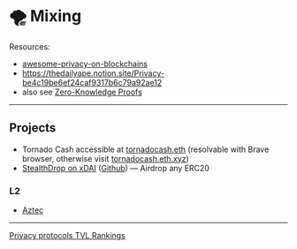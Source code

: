 # 🌪️ Mixing

Resources:
- [awesome-privacy-on-blockchains](https://github.com/Mikerah/awesome-privacy-on-blockchains)
- https://thedailyape.notion.site/Privacy-be4c19be6ef24caf9317b6c79a92ae12
- also see [Zero-Knowledge Proofs](Primitives-ZKP-FHE-MPC)

---

## Projects
- Tornado Cash accessible at [tornadocash.eth](https://tornadocash.eth)
  (resolvable with Brave browser, otherwise visit [tornadocash.eth.xyz](https://tornadocash.eth.xyz))
- [StealthDrop on xDAI](https://stealthdrop.xyz) ([Github](
https://github.com/nalinbhardwaj/stealthdrop)) — Airdrop any ERC20


### L2
- [Aztec](https://aztec.network/)

---

[Privacy protocols TVL Rankings](https://defillama.com/protocols/Privacy)
